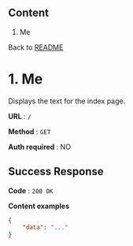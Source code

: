 ## Content
1. Me

Back to [README](../../../README.md)

# 1. Me
Displays the text for the index page.

**URL** : `/`

**Method** : `GET`

**Auth required** : NO

## Success Response

**Code** : `200 OK`

**Content examples**

```json
{
    "data": "..."
}
```